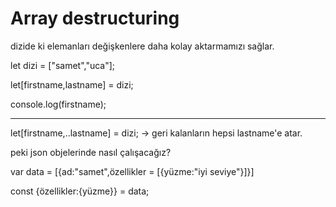 # Array destructuring

dizide ki elemanları değişkenlere daha kolay aktarmamızı sağlar.

let dizi = \["samet","uca"];

let\[firstname,lastname] = dizi;

console.log(firstname);

***

let\[firstname,..lastname] = dizi; -> geri kalanların hepsi lastname'e atar.

peki json objelerinde nasıl çalışacağız?

var data = \[{ad:"samet",özellikler = \[{yüzme:"iyi seviye"}]}]

const {özellikler:{yüzme\}} = data;
